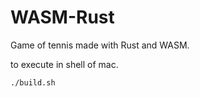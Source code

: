 # WASM-Rust
Game of tennis made with Rust and WASM. 

to execute in shell of mac.
```
./build.sh
```
